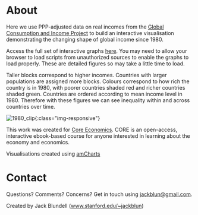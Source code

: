 # About

Here we use PPP-adjusted data on real incomes from the [Global Consumption and Income Project](http://gcip.info/) to build an interactive visualisation demonstrating the changing shape of global income since 1980. 

Access the full set of interactive graphs [here](html/fig_1980.html). You may need to allow your browser to load scripts from unauthorized sources to enable the graphs to load properly. These are detailed figures so may take a little time to load.

Taller blocks correspond to higher incomes. Countries with larger populations are assigned more blocks. Colours correspond to how rich the country is in 1980, with poorer countries shaded red and richer countries shaded green. Countries are ordered according to mean income level in 1980. Therefore with these figures we can see inequality within and across countries over time.

![1980_clip](/img/1980_clip.PNG){:class="img-responsive"}

This work was created for [Core Economics](http://www.core-econ.org/). CORE is an open-access, interactive ebook-based course for anyone interested in learning about the economy and economics.

Visualisations created using [amCharts](https://www.amcharts.com/) 

# Contact

Questions? Comments? Concerns? Get in touch using jackblun@gmail.com.

Created by Jack Blundell (www.stanford.edu/~jackblun)
